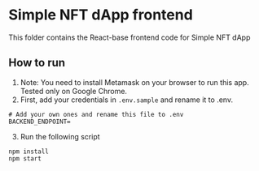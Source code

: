 # Simple NFT dApp frontend
This folder contains the React-base frontend code for Simple NFT dApp

## How to run 
1. Note: You need to install Metamask on your browser to run this app. Tested only on Google Chrome.
2. First, add your credentials in `.env.sample` and rename it to .env. 
```.env
# Add your own ones and rename this file to .env
BACKEND_ENDPOINT=
```
3. Run the following script
```
npm install
npm start
```